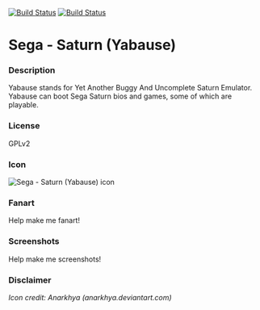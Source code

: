 [![Build Status](https://travis-ci.org/kodi-game/game.libretro.yabause.svg?branch=master)](https://travis-ci.org/kodi-game/game.libretro.yabause)
[![Build Status](https://ci.appveyor.com/api/projects/status/github/kodi-game/game.libretro.yabause?svg=true)](https://ci.appveyor.com/project/kodi-game/game-libretro-yabause)

# Sega - Saturn (Yabause)

### Description

Yabause stands for Yet Another Buggy And Uncomplete Saturn Emulator. Yabause can boot Sega Saturn bios and games, some of which are playable.

### License

GPLv2

### Icon

![Sega - Saturn (Yabause) icon](game.libretro.yabause/resources/icon.png)

### Fanart

Help make me fanart!

### Screenshots

Help make me screenshots!

### Disclaimer

*Icon credit: Anarkhya (anarkhya.deviantart.com)*

